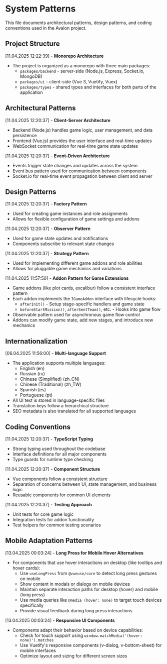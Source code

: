 # System Patterns

This file documents architectural patterns, design patterns, and coding conventions used in the Avalon project.

## Project Structure

[11.04.2025 12:22:39] - **Monorepo Architecture**

- The project is organized as a monorepo with three main packages:
  - `packages/backend` - server-side (Node.js, Express, Socket.io, MongoDB)
  - `packages/ui` - client-side (Vue 3, Vuetify, Vuex)
  - `packages/types` - shared types and interfaces for both parts of the application

## Architectural Patterns

[11.04.2025 12:20:37] - **Client-Server Architecture**

- Backend (Node.js) handles game logic, user management, and data persistence
- Frontend (Vue.js) provides the user interface and real-time updates
- WebSocket communication for real-time game state updates

[11.04.2025 12:20:37] - **Event-Driven Architecture**

- Events trigger state changes and updates across the system
- Event bus pattern used for communication between components
- Socket.io for real-time event propagation between client and server

## Design Patterns

[11.04.2025 12:20:37] - **Factory Pattern**

- Used for creating game instances and role assignments
- Allows for flexible configuration of game settings and addons

[11.04.2025 12:20:37] - **Observer Pattern**

- Used for game state updates and notifications
- Components subscribe to relevant state changes

[11.04.2025 12:20:37] - **Strategy Pattern**

- Used for implementing different game addons and role abilities
- Allows for pluggable game mechanics and variations

[11.04.2025 11:57:50] - **Addon Pattern for Game Extensions**

- Game addons (like plot cards, excalibur) follow a consistent interface pattern
- Each addon implements the `IGameAddon` interface with lifecycle hooks:
  - `afterInit()` - Setup stage-specific handlers and game state
  - `beforeStartMission()`, `afterSentTeam()`, etc. - Hooks into game flow
- Observable pattern used for asynchronous game flow control
- Addons can modify game state, add new stages, and introduce new mechanics

## Internationalization

[06.04.2025 11:56:00] - **Multi-language Support**

- The application supports multiple languages:
  - English (en)
  - Russian (ru)
  - Chinese (Simplified) (zh_CN)
  - Chinese (Traditional) (zh_TW)
  - Spanish (es)
  - Portuguese (pt)
- All UI text is stored in language-specific files
- Translation keys follow a hierarchical structure
- SEO metadata is also translated for all supported languages

## Coding Conventions

[11.04.2025 12:20:37] - **TypeScript Typing**

- Strong typing used throughout the codebase
- Interface definitions for all major components
- Type guards for runtime type checking

[11.04.2025 12:20:37] - **Component Structure**

- Vue components follow a consistent structure
- Separation of concerns between UI, state management, and business logic
- Reusable components for common UI elements

[11.04.2025 12:20:37] - **Testing Approach**

- Unit tests for core game logic
- Integration tests for addon functionality
- Test helpers for common testing scenarios

## Mobile Adaptation Patterns

[13.04.2025 00:03:24] - **Long Press for Mobile Hover Alternatives**

- For components that use hover interactions on desktop (like tooltips and hover cards):
  - Use `useLongPress` from `@vueuse/core` to detect long press gestures on mobile
  - Show content in modals or dialogs on mobile devices
  - Maintain separate interaction paths for desktop (hover) and mobile (long press)
  - Use media queries like `@media (hover: none)` to target touch devices specifically
  - Provide visual feedback during long press interactions

[13.04.2025 00:03:24] - **Responsive UI Components**

- Components adapt their behavior based on device capabilities:
  - Check for touch support using `window.matchMedia('(hover: none)').matches`
  - Use Vuetify's responsive components (v-dialog, v-bottom-sheet) for mobile interfaces
  - Optimize layout and sizing for different screen sizes
